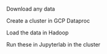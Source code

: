 Download any data 

Create a cluster in GCP Dataproc

Load the data in Hadoop

Run these in Jupyterlab in the cluster
